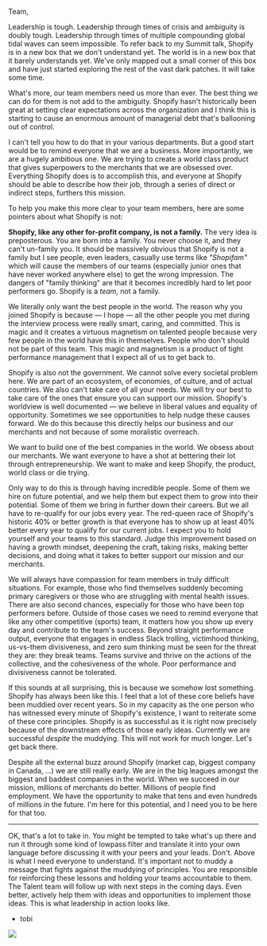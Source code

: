 Team, 

Leadership is tough. Leadership through times of crisis and ambiguity is doubly tough. Leadership through times of multiple compounding global tidal waves can seem impossible. To refer back to my Summit talk, Shopify is in a new box that we don't understand yet. The world is in a new box that it barely understands yet. We've only mapped out a small corner of this box and have just started exploring the rest of the vast dark patches. It will take some time. 

What's more, our team members need us more than ever. The best thing we can do for them is not add to the ambiguity. Shopify hasn't historically been great at setting clear expectations across the organization and I think this is starting to cause an enormous amount of managerial debt that's ballooning out of control. 

I can't tell you how to do that in your various departments. But a good start would be to remind everyone that we are a business. More importantly, we are a hugely ambitious one. We are trying to create a world class product that gives superpowers to the merchants that we are obsessed over. Everything Shopify does is to accomplish this, and everyone at Shopify should be able to describe how their job, through a series of direct or indirect steps, furthers this mission. 

To help you make this more clear to your team members, here are some pointers about what Shopify is not:

__Shopify, like any other for-profit company, is not a family.__ The very idea is preposterous. You are born into a family. You never choose it, and they can't un-family you. It should be massively obvious that Shopify is not a family but I see people, even leaders, casually use terms like _"Shopifam"_ which will cause the members of our teams (especially junior ones that have never worked anywhere else) to get the wrong impression. The dangers of "family thinking" are that it becomes incredibly hard to let poor performers go. Shopify is a _team_, not a family. 

We literally only want the best people in the world. The reason why you joined Shopify is because — I hope — all the other people you met during the interview process were really smart, caring, and committed. This is magic and it creates a virtuous magnetism on talented people because very few people in the world have this in themselves. People who don't should not be part of this team. This magic and magnetism is a product of tight performance management that I expect all of us to get back to. 

Shopify is also not the government. We cannot solve every societal problem here. We are part of an ecosystem, of economies, of culture, and of actual countries. We also can't take care of all your needs. We will try our best to take care of the ones that ensure you can support our mission. Shopify's worldview is well documented — we believe in liberal values and equality of opportunity. Sometimes we see opportunities to help nudge these causes forward. We do this because this directly helps our business and our merchants and not because of some moralistic overreach. 

We want to build one of the best companies in the world. We obsess about our merchants. We want everyone to have a shot at bettering their lot through entrepreneurship. We want to make and keep Shopify, the product, world class or die trying. 

Only way to do this is through having incredible people. Some of them we hire on future potential, and we help them but expect them to grow into their potential. Some of them we bring in further down their careers. But we all have to re-qualify for our jobs every year. The red-queen race of Shopify's historic 40% or better growth is that everyone has to show up at least 40% better every year to qualify for our current jobs. I expect you to hold yourself and your teams to this standard. Judge this improvement based on having a growth mindset, deepening the craft, taking risks, making better decisions, and doing what it takes to better support our mission and our merchants. 

We will always have compassion for team members in truly difficult situations. For example, those who find themselves suddenly becoming primary caregivers or those who are struggling with mental health issues. There are also second chances, especially for those who have been top performers before. Outside of those cases we need to remind everyone that like any other competitive (sports) team, it matters how you show up every day and contribute to the team's success. Beyond straight performance output, everyone that engages in endless Slack trolling, victimhood thinking, us-vs-them divisiveness, and zero sum thinking must be seen for the threat they are: they break teams. Teams survive and thrive on the actions of the collective, and the cohesiveness of the whole. Poor performance and divisiveness cannot be tolerated. 

If this sounds at all surprising, this is because we somehow lost something. Shopify has always been like this. I feel that a lot of these core beliefs have been muddied over recent years. So in my capacity as the one person who has witnessed every minute of Shopify's existence, I want to reiterate some of these core principles. Shopify is as successful as it is right now precisely because of the downstream effects of those early ideas. Currently we are successful _despite_ the muddying. This will not work for much longer. Let's get back there. 

Despite all the external buzz around Shopify (market cap, biggest company in Canada, ...) we are still really early. We are in the big leagues amongst the biggest and baddest companies in the world. When we succeed in our mission, millions of merchants do better. Millions of people find employment. We have the opportunity to make that tens and even hundreds of millions in the future. I'm here for this potential, and I need you to be here for that too. 

---

OK, that's a lot to take in. You might be tempted to take what's up there and run it through some kind of lowpass filter and translate it into your own language before discussing it with your peers and your leads. Don't. Above is what I need everyone to understand. It's important not to muddy a message that fights against the muddying of principles. You are responsible for reinforcing these lessons and holding your teams accountable to them. The Talent team will follow up with next steps in the coming days. Even better, actively help them with ideas and opportunities to implement those ideas. This is what leadership in action looks like. 

- tobi
<img src="https://i.insider.com/5ebac40f1441927aa64b0415?width=700" />